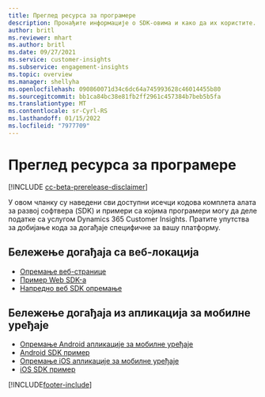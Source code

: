 ```yaml
---
title: Преглед ресурса за програмере
description: Пронађите информације о SDK-овима и како да их користите.
author: britl
ms.reviewer: mhart
ms.author: britl
ms.date: 09/27/2021
ms.service: customer-insights
ms.subservice: engagement-insights
ms.topic: overview
ms.manager: shellyha
ms.openlocfilehash: 090860071d34c6dc64a745993628c46014455b80
ms.sourcegitcommit: bb1ca84bc38e81fb2ff2961c457384b7beb5b5fa
ms.translationtype: MT
ms.contentlocale: sr-Cyrl-RS
ms.lasthandoff: 01/15/2022
ms.locfileid: "7977709"
---
```

# <a name="developer-resources-overview"></a>Преглед ресурса за програмере

[!INCLUDE [cc-beta-prerelease-disclaimer](includes/cc-beta-prerelease-disclaimer.md)]

У овом чланку су наведени сви доступни исечци кодова комплета алата за развој софтвера (SDK) и примери са којима програмери могу да деле податке са услугом Dynamics 365 Customer Insights. Пратите упутства за добијање кода за догађаје специфичне за вашу платформу.

## <a name="capture-events-from-websites"></a>Бележење догађаја са веб-локација

- [Опремање веб-странице](instrument-website.md)
- [Пример Web SDK-а](websdk-sample.md)
- [Напредно веб SDK опремање](advanced-SDK-implementation.md)

## <a name="capture-events-from-mobile-apps"></a>Бележење догађаја из апликација за мобилне уређаје

- [Опремање Android апликације за мобилне уређаје](get-started-android.md)
- [Android SDK пример](androidsdk-sample.md)
- [Опремање iOS апликације за мобилне уређаје](get-started-ios.md)
- [iOS SDK пример](iossdk-sample.md)

[!INCLUDE[footer-include](../includes/footer-banner.md)]
